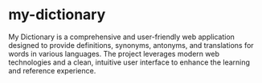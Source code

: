 # my-dictionary
My Dictionary is a comprehensive and user-friendly web application designed to provide definitions, synonyms, antonyms, and translations for words in various languages. The project leverages modern web technologies and a clean, intuitive user interface to enhance the learning and reference experience.
